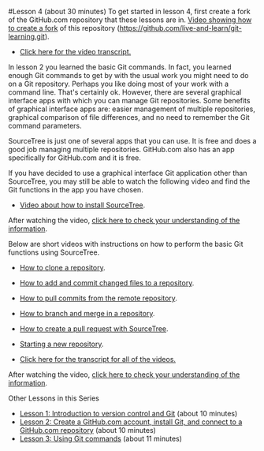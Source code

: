 #Lesson 4 (about 30 minutes)
To get started in lesson 4, first create a fork of the GitHub.com repository that these lessons are in.
[Video showing how to create a fork](http://youtu.be/haS1_gxGx0U "Video about creating a fork of a GitHub.com repository") of this repository (https://github.com/live-and-learn/git-learning.git).
* [Click here for the video transcript.](https://github.com/live-and-learn/git-learning/tree/master/lesson-4/transcript-lesson-4-create-github-fork.md "Transcript for Video about creating a fork of a GitHub.com repository")

In lesson 2 you learned the basic Git commands. In fact, you learned enough Git commands to get by with the usual work you might need to do on a Git repository. Perhaps you like doing most of your work with a command line. That's certainly ok. However, there are several graphical interface apps with which you can manage Git repositories. Some benefits of graphical interface apps are: easier management of multiple repositories, graphical comparison of file differences, and no need to remember the Git command parameters.

SourceTree is just one of several apps that you can use. It is free and does a good job managing multiple repositories. GitHub.com also has an app specifically for GitHub.com and it is free.

If you have decided to use a graphical interface Git application other than SourceTree, you may still be able to watch the following video and find the Git functions in the app you have chosen.
* [Video about how to install SourceTree](https://youtu.be/eE7_UKBDhH8 "Video about installing Atlassian's SourceTree app").

After watching the video, [click here to check your understanding of the information](https://github.com/live-and-learn/git-learning/tree/master/lesson-4/assessment-lesson-4-video-1-using-sourcetree.md "Assessment for Video about SourceTree and Git commands").


Below are short videos with instructions on how to perform the basic Git functions using SourceTree.

* [How to clone a repository](http://youtu.be/01h8c127MRM "Video about using SourceTree to clone a repository").

* [How to add and commit changed files to a repository](http://youtu.be/ryZjlNmHPI0 "Video about using SourceTree to add and commit changed, added, and deleted files to a repository").

* [How to pull commits from the remote repository](http://youtu.be/8SwQDTKXxjI "Video about using SourceTree to pull commits from the remote repository").

* [How to branch and merge in a repository](http://youtu.be/sUZ4n_uk2JY "Video about using SourceTree to branch and merge in a repository").

* [How to create a pull request with SourceTree](http://youtu.be/C3dsqSHL9vo "Video about creating a pull request with SourceTree").

* [Starting a new repository](http://youtu.be/olQ8dOcSCjM "Video about creating a new Git repository").

* [Click here for the transcript for all of the videos.](https://github.com/live-and-learn/git-learning/tree/master/lesson-4/transcripts-lesson-4-sourcetree-clone-add-commit-push-branch-pull-merge-pull-request.md "Transcript for all SourceTree Git options videos")

After watching the video, [click here to check your understanding of the information](https://github.com/live-and-learn/git-learning/tree/master/lesson-4/assessment-lesson-4-using-sourcetree.md "Assessment for videos about using SourceTree").


Other Lessons in this Series
* [Lesson 1: Introduction to version control and Git](https://github.com/live-and-learn/git-learning/tree/master/lesson-1 "Lesson 1 about version control and an introduction to Git.") (about 10 minutes)
* [Lesson 2: Create a GitHub.com account, install Git, and connect to a GitHub.com repository](https://github.com/live-and-learn/git-learning/tree/master/lesson-2 "Lesson 2 about creating a GitHub.com account, installing Git, and connecting to a GitHub.com repository") (about 10 minutes)
* [Lesson 3: Using Git commands](https://github.com/live-and-learn/git-learning/tree/master/lesson-3 "Lesson 3 about using Git commands.") (about 11 minutes)
